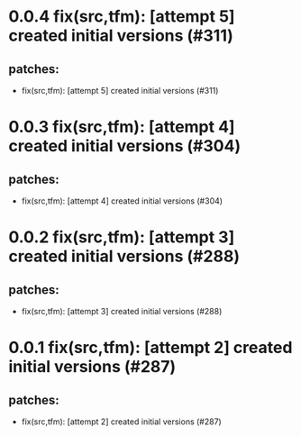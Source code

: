 # 0.0.4 fix(src,tfm): [attempt 5] created initial versions (#311)

## patches:
* fix(src,tfm): [attempt 5] created initial versions (#311)

# 0.0.3 fix(src,tfm): [attempt 4] created initial versions (#304)

## patches:
* fix(src,tfm): [attempt 4] created initial versions (#304)

# 0.0.2 fix(src,tfm): [attempt 3] created initial versions (#288)

## patches:
* fix(src,tfm): [attempt 3] created initial versions (#288)

# 0.0.1 fix(src,tfm): [attempt 2] created initial versions (#287)

## patches:
* fix(src,tfm): [attempt 2] created initial versions (#287)

